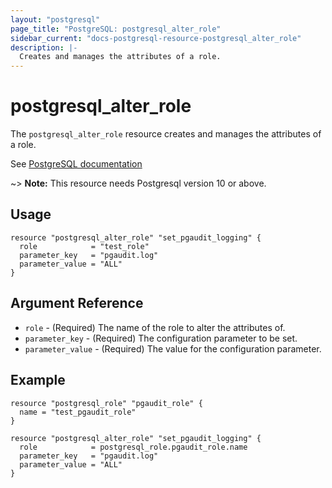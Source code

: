 ```yaml
---
layout: "postgresql"
page_title: "PostgreSQL: postgresql_alter_role"
sidebar_current: "docs-postgresql-resource-postgresql_alter_role"
description: |-
  Creates and manages the attributes of a role.
---
```


# postgresql\_alter\_role

The ``postgresql_alter_role`` resource creates and manages the attributes of a role.

See [PostgreSQL documentation](https://www.postgresql.org/docs/current/sql-alterrole.html)

~> **Note:** This resource needs Postgresql version 10 or above.

## Usage

```hcl
resource "postgresql_alter_role" "set_pgaudit_logging" {
  role            = "test_role"
  parameter_key   = "pgaudit.log"
  parameter_value = "ALL"
}
```

## Argument Reference

* `role` - (Required) The name of the role to alter the attributes of.
* `parameter_key` - (Required) The configuration parameter to be set.
* `parameter_value` - (Required) The value for the configuration parameter.

## Example

```hcl
resource "postgresql_role" "pgaudit_role" {
  name = "test_pgaudit_role"
}

resource "postgresql_alter_role" "set_pgaudit_logging" {
  role            = postgresql_role.pgaudit_role.name
  parameter_key   = "pgaudit.log"
  parameter_value = "ALL"
}
```